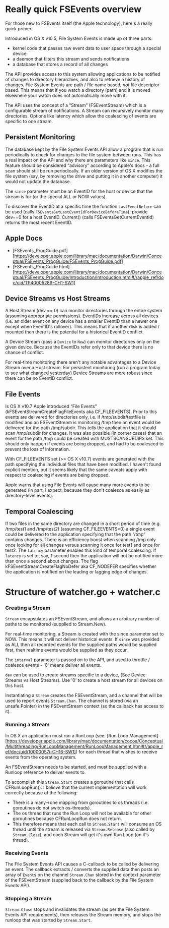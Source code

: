 # Really quick FSEvents overview

For those new to FSEvents itself (the Apple technology), here's a really quick primer:

Introduced in OS X v10.5, File System Events is made up of three parts:

* kernel code that passes raw event data to user space through a special device
* a daemon that filters this stream and sends notifications
* a database that stores a record of all changes

The API provides access to this system allowing applications to be notified of changes to directory hierarchies, and also to retrieve a history of changes. File System Events are path / file name based, *not* file descriptor based. This means that if you watch a directory (path) and it is moved elsewhere your watch does not automatically move with it.

The API uses the concept of a “Stream” (FSEventStream) which is a configurable stream of notifications. A Stream can recursively monitor many directories. Options like latency which allow the coalescing of events are specific to one stream.

## Persistent Monitoring

The database kept by the File System Events API allow a program that is run periodically to check for changes to the file system between runs. This has a real impact on the API and why there are parameters like `since`. This feature should be considered “advisory” according to Apple's docs - a full scan should still be run periodically. If an older version of OS X modifies the file system (say, by removing the drive and putting it in another computer) it would not update the database.

The `since` parameter must be an EventID for the host or device that the stream is for (or the special ALL or NOW values).

To discover the EventID at a specific time the function `LastEventBefore` can be used (calls `FSEventsGetLastEventIdForDeviceBeforeTime`); provide dev==0 for a host EventID. Current() (calls FSEventsGetCurrentEventId) returns the most recent EventID.

## Apple Docs

* [FSEvents_ProgGuide.pdf][https://developer.apple.com/library/mac/documentation/Darwin/Conceptual/FSEvents_ProgGuide/FSEvents_ProgGuide.pdf]
* [FSEvents_ProgGuide html][https://developer.apple.com/library/mac/documentation/Darwin/Conceptual/FSEvents_ProgGuide/Introduction/Introduction.html#//apple_ref/doc/uid/TP40005289-CH1-SW1]

## Device Streams vs Host Streams

A Host Stream (dev == 0) can monitor directories through the entire system (assuming appropriate permissions). EventIDs increase across all devices (i.e. an older event on any device has a smaller EventID than a newer one except when EventID's rollover). This means that if another disk is added / mounted then there is the potential for a historical EventID conflict.

A Device Stream (pass a `Device` to `New`) can monitor directories only on the given device. Because the EventIDs refer only to that device there is no chance of conflict.

For real-time monitoring there aren't any notable advantages to a Device Stream over a Host stream. For persistent monitoring (run a program today to see what changed yesterday) Device Streams are more robust since there can be no EventID conflict.

## File Events

Is OS X v10.7 Apple introduced “File Events” (kFSEventStreamCreateFlagFileEvents aka CF_FILEEVENTS). Prior to this events are delivered for directories only, i.e. if /tmp/subdir/testfile is modified and an FSEventStream is monitoring /tmp then an event would be delivered for the path /tmp/subdir. This tells the application that it should scan /tmp/subdir for changes. It was also possible (in corner cases) that an event for the path /tmp could be created with MUSTSCANSUBDIRS set. This should only happen if events are being dropped, and had to be coalesced to prevent the loss of information.

With CF_FILEEVENTS set (>= OS X v10.7) events are generated with the path specifying the individual files that have been modified. I haven't found explicit mention, but it seems likely that the same caveats apply with respect to coalescing if events are being dropped.

Apple warns that using File Events will cause many more events to be generated (in part, I expect, because they don't coalesce as easily as directory-level events).

## Temporal Coalescing

If two files in the same directory are changed in a short period of time (e.g. /tmp/test1 and /tmp/test2) (assuming CF_FILEEVENTS=0) a single event could be delivered to the application specifying that the path “/tmp” contains changes. There is an efficiency boost when scanning /tmp only once looking for all changes versus scanning it once for test1 and once for test2. The `latency` parameter enables this kind of temporal coalescing. If `latency` is set to, say, 1 second then the application will not be notified more than once a second about changes. The flag kFSEventStreamCreateFlagNoDefer aka CF_NODEFER specifies whether the application is notified on the leading or lagging edge of changes.

# Structure of watcher.go + watcher.c

### Creating a Stream

`Stream` encapsulates an FSEventStream, and allows an arbitrary number of paths to be monitored (supplied to Stream.New).

For real-time monitoring, a Stream is created with the since parameter set to NOW. This means it will not deliver historical events. If `since` was provided as ALL then all recorded events for the supplied paths would be supplied first, then realtime events would be supplied as they occur.

The `interval` parameter is passed on to the API, and used to throttle / coalesce events - '0' means deliver all events.

`dev` can be used to create streams specific to a device, (See Device Streams vs Host Streams). Use '0' to create a host stream for all devices on this host.

Instantiating a `Stream` creates the FSEventStream, and a channel that will be used to report events `Stream.Chan`. The channel is stored (via an unsafe.Pointer) in the FSEventStream context (so the callback has access to it).

### Running a Stream

In OS X an application must run a RunLoop (see: [Run Loop Management][https://developer.apple.com/library/mac/documentation/cocoa/Conceptual/Multithreading/RunLoopManagement/RunLoopManagement.html#//apple_ref/doc/uid/10000057i-CH16-SW1]) for each thread that wishes to receive events from the operating system.

An FSEventStream needs to be started, and must be supplied with a Runloop reference to deliver events to.

To accomplish this `Stream.Start` creates a goroutine that calls CFRunLoopRun(). I _believe_ that the current implementation will work correctly because of the following:

* There is a many->one mapping from goroutines to os threads (i.e. goroutines do not switch os-threads).
* The os thread that runs the Run Loop will not be available for other goroutines because CFRunLoopRun does not return.
* This therefore means that each call to `Stream.Start` will consume an OS thread until the stream is released via `Stream.Release` (also called by `Stream.Close`), and each Stream will get it's own Run Loop (on it's thread).

### Receiving Events

The File System Events API causes a C-callback to be called by delivering an event. The callback extracts / converts the supplied data then posts an array of `Event`s on the channel `Stream.Chan` stored in the context parameter of the FSEventStream (supplied back to the callback by the File System Events API).

### Stopping a Stream

`Stream.Close` stops and invalidates the stream (as per the File System Events API requirements), then releases the Stream memory, and stops the runloop that was started by `Stream.Start`.
